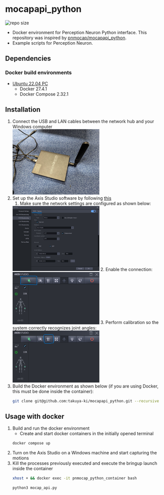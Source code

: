 # mocapapi_python

![repo size](https://img.shields.io/github/repo-size/takuya-ki/mocapapi_python)

- Docker environment for Perception Neuron Python interface. This repository was inspired by [pnmocap/mocapapi_python](https://github.com/pnmocap/mocapapi_python).
- Example scripts for Perception Neuron.

## Dependencies

### Docker build environments

- [Ubuntu 22.04 PC](https://ubuntu.com/certified/laptops?q=&limit=20&vendor=Dell&vendor=Lenovo&vendor=HP&release=22.04+LTS)
  - Docker 27.4.1
  - Docker Compose 2.32.1

## Installation

1. Connect the USB and LAN cables between the network hub and your Windows computer  
    <img src=image/access_point.jpg width=280>  
2. Set up the Axis Studio software by following [this](https://github.com/pnmocap/mocap_ros_py?tab=readme-ov-file#configure-the-motion-capture-software-axis-studio)  
    1. Make sure the network settings are configured as shown below:  
    <img src=image/network.png width=280>  
    2. Enable the connection:  
    <img src=image/setting.png width=280>  
    3. Perform calibration so the system correctly recognizes joint angles:  
    <img src=image/calibration.png width=280>  
3. Build the Docker environment as shown below (if you are using Docker, this must be done inside the container):  
    ```bash
    git clone git@github.com:takuya-ki/mocapapi_python.git --recursive --depth 1 && cd mocapapi_python && COMPOSE_DOCKER_CLI_BUILD=1 DOCKER_BUILDKIT=1 docker compose build --no-cache --parallel  
    ```

## Usage with docker

1. Build and run the docker environment
    - Create and start docker containers in the initially opened terminal
    ```bash
    docker compose up
    ```
2. Turn on the Axis Studio on a Windows machine and start capturing the motions
3. Kill the processes previously executed and execute the bringup launch inside the container
    ```bash
    xhost + && docker exec -it pnmocap_python_container bash
    ```
    ```bash
    python3 mocap_api.py
    ```
